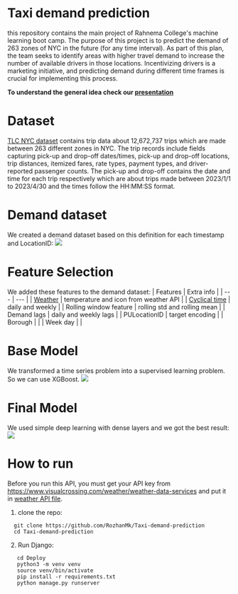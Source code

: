 # Taxi demand prediction
this repository contains the main project of Rahnema College's machine learning boot camp. The purpose of this project is to predict the demand of 263 zones of NYC 
in the future (for any time interval). As part of this plan, the team seeks to identify areas with higher travel demand to increase the number of available 
drivers in those locations. Incentivizing drivers is a marketing initiative, and predicting demand during different time frames is crucial for implementing this 
process. 

**To understand the general idea check our [presentation](https://github.com/RozhanMk/Taxi-demand-prediction/blob/main/Presentation/Demand%20Prediction.pdf)**

# Dataset
[TLC NYC dataset](https://www.nyc.gov/site/tlc/about/tlc-trip-record-data.page) contains trip data about 12,672,737 trips which are made between 263 different zones in NYC. The trip records include fields capturing pick-up and 
drop-off dates/times, pick-up and drop-off locations, trip distances, itemized fares, rate types, payment types, and driver-reported passenger counts. The pick-up 
and drop-off  contains the date and time for each trip respectively which are about trips made between 2023/1/1 to 2023/4/30 and the times follow the HH:MM:SS format.

# Demand dataset
We created a demand dataset based on this definition for each timestamp and LocationID:
![](https://github.com/RozhanMk/Taxi-demand-prediction/blob/main/images/demand.png)

# Feature Selection
We added these features to the demand dataset:
| Features | Extra info |
| --- | --- |
| [Weather](https://www.visualcrossing.com/weather/weather-data-services) | temperature and icon from weather API |
| [Cyclical time](https://ianlondon.github.io/blog/encoding-cyclical-features-24hour-time/) | daily and weekly |
| Rolling window feature | rolling std and rolling mean |
| Demand lags | daily and weekly lags |
| PULocationID | target encoding | 
| Borough | |
| Week day | |

# Base Model
We transformed a time series problem into a supervised learning problem. So we can use XGBoost.
![](https://github.com/RozhanMk/Taxi-demand-prediction/blob/main/images/xgboost.png)

# Final Model
We used simple deep learning with dense layers and we got the best result:
![](https://github.com/RozhanMk/Taxi-demand-prediction/blob/main/images/deep.png)

# How to run
Before you run this API, you must get your API key from https://www.visualcrossing.com/weather/weather-data-services and put it in [weather API file](https://github.com/RozhanMk/Taxi-demand-prediction/blob/main/Deploy/api/MLpipline/weather/weather.py).
1. clone the repo:
 ```
   git clone https://github.com/RozhanMk/Taxi-demand-prediction
   cd Taxi-demand-prediction
```
2. Run Django:
```
   cd Deploy
   python3 -m venv venv
   source venv/bin/activate
   pip install -r requirements.txt
   python manage.py runserver 
```
   

